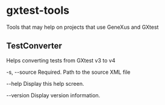 # gxtest-tools
Tools that may help on projects that use GeneXus and GXtest

## TestConverter
Helps converting tests from GXtest v3 to v4
  
  -s, --source    Required. Path to the source XML file

  --help          Display this help screen.

  --version       Display version information.
  
